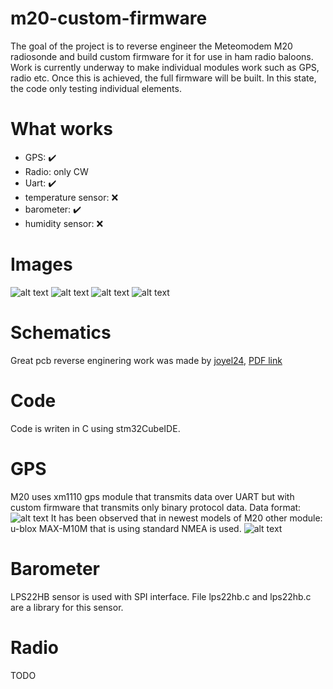 # m20-custom-firmware
The goal of the project is to reverse engineer the Meteomodem M20 radiosonde and build custom firmware for it for use in ham radio baloons. Work is currently underway to make individual modules work such as GPS, radio etc. Once this is achieved, the full firmware will be built. In this state, the code only testing individual elements.
# What works
- GPS: :heavy_check_mark:
- Radio: only CW
- Uart: :heavy_check_mark:
- temperature sensor: :x:
- barometer: :heavy_check_mark:
- humidity sensor: :x:

# Images
![alt text](https://github.com/sq2ips/m20-custom-firmware/blob/main/img/side.jpg?raw=true)
![alt text](https://github.com/sq2ips/m20-custom-firmware/blob/main/img/pcb.jpg?raw=true)
![alt text](https://github.com/sq2ips/m20-custom-firmware/blob/main/img/bottom.jpg?raw=true)
![alt text](https://github.com/sq2ips/m20-custom-firmware/blob/main/img/sticker.jpg?raw=true)

# Schematics
Great pcb reverse enginering work was made by [joyel24](https://github.com/joyel24/M20-radiosonde-firmware-alt), [PDF link](https://www.egimoto.com/dwld/17528ed1858138.pdf)

# Code
Code is writen in C using stm32CubeIDE.

# GPS
M20 uses xm1110 gps module that transmits data over UART but with custom firmware that transmits only binary protocol data.
Data format:
![alt text](https://github.com/sq2ips/m20-custom-firmware/blob/main/img/GPS.png?raw=true)
It has been observed that in newest models of M20 other module: u-blox MAX-M10M that is using standard NMEA is used.
![alt text](https://github.com/sq2ips/m20-custom-firmware/blob/main/img/gps_new.png?raw=true)

# Barometer
LPS22HB sensor is used with SPI interface. File lps22hb.c and lps22hb.c are a library for this sensor.

# Radio
TODO
